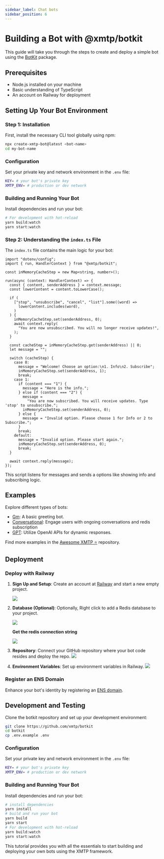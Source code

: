 ```yaml
---
sidebar_label: Chat bots
sidebar_position: 6
---
```


# Building a Bot with @xmtp/botkit

This guide will take you through the steps to create and deploy a simple bot using the [BotKit](https://github.com/fabriguespe/botkit) package.

## Prerequisites

- Node.js installed on your machine
- Basic understanding of TypeScript
- An account on Railway for deployment

## Setting Up Your Bot Environment

### Step 1: Installation

First, install the necessary CLI tool globally using npm:

```bash
npx create-xmtp-bot@latest <bot-name>
cd my-bot-name
```

### Configuration

Set your private key and network environment in the `.env` file:

```bash
KEY= # your bot's private key
XMTP_ENV= # production or dev network
```

### Building and Running Your Bot

Install dependencies and run your bot:

```bash
# For development with hot-reload
yarn build:watch
yarn start:watch
```

### Step 2: Understanding the `index.ts` File

The `index.ts` file contains the main logic for your bot:

```tsx
import "dotenv/config";
import { run, HandlerContext } from "@xmtp/botkit";

const inMemoryCacheStep = new Map<string, number>();

run(async (context: HandlerContext) => {
  const { content, senderAddress } = context.message;
  const lowerContent = content.toLowerCase();

  if (
    ["stop", "unsubscribe", "cancel", "list"].some((word) =>
      lowerContent.includes(word),
    )
  ) {
    inMemoryCacheStep.set(senderAddress, 0);
    await context.reply(
      "You are now unsubscribed. You will no longer receive updates!",
    );
  }

  const cacheStep = inMemoryCacheStep.get(senderAddress) || 0;
  let message = "";

  switch (cacheStep) {
    case 0:
      message = "Welcome! Choose an option:\n1. Info\n2. Subscribe";
      inMemoryCacheStep.set(senderAddress, 1);
      break;
    case 1:
      if (content === "1") {
        message = "Here is the info.";
      } else if (content === "2") {
        message =
          "You are now subscribed. You will receive updates. Type 'stop' to unsubscribe.";
        inMemoryCacheStep.set(senderAddress, 0);
      } else {
        message = "Invalid option. Please choose 1 for Info or 2 to Subscribe.";
      }
      break;
    default:
      message = "Invalid option. Please start again.";
      inMemoryCacheStep.set(senderAddress, 0);
      break;
  }

  await context.reply(message);
});
```

This script listens for messages and sends a options like showing info and subscribing logic.

## Examples

Explore different types of bots:

- [Gm](https://github.com/xmtp/botkit/tree/main/examples/gm): A basic greeting bot.
- [Conversational](https://github.com/xmtp/botkit/tree/main/examples/conversational): Engage users with ongoing conversations and redis subscription
- [GPT](https://github.com/xmtp/botkit/tree/main/examples/gpt): Utilize OpenAI APIs for dynamic responses.

Find more examples in the [Awesome XMTP ⭐️](https://github.com/xmtp/awesome-xmtp) repository.

## Deployment

### Deploy with Railway

1. **Sign Up and Setup**: Create an account at [Railway](https://railway.app/) and start a new empty project.

   ![](./img/railway/2.png)

2. **Database (Optional)**: Optionally, Right click to add a Redis database to your project.

   ![](./img/railway/3.png)

   **Get the redis connection string**

   ![](./img/railway/6.gif)

3. **Repository**: Connect your GitHub repository where your bot code resides and deploy the repo.
   ![](./img/railway/4.png)
4. **Environment Variables**: Set up environment variables in Railway.
   ![](./img/railway/5.gif)

### Register an ENS Domain

Enhance your bot's identity by registering an [ENS domain](https://ens.domains/).

## Development and Testing

Clone the botkit repository and set up your development environment:

```bash
git clone https://github.com/xmtp/botkit
cd botkit
cp .env.example .env
```

### Configuration

Set your private key and network environment in the `.env` file:

```bash
KEY= # your bot's private key
XMTP_ENV= # production or dev network
```

### Building and Running Your Bot

Install dependencies and run your bot:

```bash
# install dependencies
yarn install
# build and run your bot
yarn build
yarn start
# For development with hot-reload
yarn build:watch
yarn start:watch
```

This tutorial provides you with all the essentials to start building and deploying your own bots using the XMTP framework.
